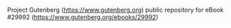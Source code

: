 Project Gutenberg (https://www.gutenberg.org) public repository for eBook #29992 (https://www.gutenberg.org/ebooks/29992)
